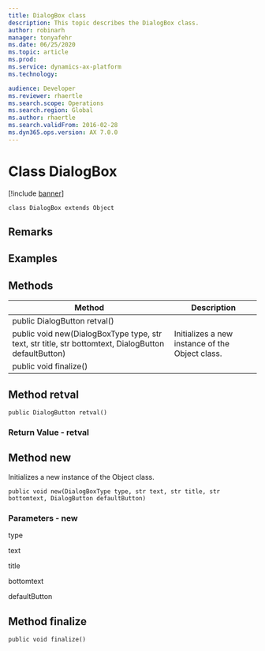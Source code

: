 ```yaml
---
title: DialogBox class
description: This topic describes the DialogBox class.
author: robinarh
manager: tonyafehr
ms.date: 06/25/2020
ms.topic: article
ms.prod: 
ms.service: dynamics-ax-platform
ms.technology: 

audience: Developer
ms.reviewer: rhaertle
ms.search.scope: Operations
ms.search.region: Global
ms.author: rhaertle
ms.search.validFrom: 2016-02-28
ms.dyn365.ops.version: AX 7.0.0
---
```


# Class DialogBox

[!include [banner](../includes/banner.md)]

```xpp
class DialogBox extends Object
```

## Remarks

## Examples

## Methods

| Method                                                                                               | Description                                     |
|------------------------------------------------------------------------------------------------------|-------------------------------------------------|
| public DialogButton retval()                                                                         |                                                 |
| public void new(DialogBoxType type, str text, str title, str bottomtext, DialogButton defaultButton) | Initializes a new instance of the Object class. |
| public void finalize()                                                                               |                                                 |

## Method retval

```xpp
public DialogButton retval()
```

### Return Value - retval

## Method new

Initializes a new instance of the Object class.

```xpp
public void new(DialogBoxType type, str text, str title, str bottomtext, DialogButton defaultButton)
```

### Parameters - new

type  

<!-- -->

text  

<!-- -->

title  

<!-- -->

bottomtext  

<!-- -->

defaultButton  

## Method finalize

```xpp
public void finalize()
```

